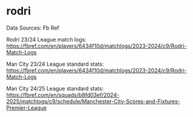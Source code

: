 # rodri

Data Sources: Fb Ref

Rodri 23/24 League match logs: https://fbref.com/en/players/6434f10d/matchlogs/2023-2024/c9/Rodri-Match-Logs

Man City 23/24 League standard stats: https://fbref.com/en/players/6434f10d/matchlogs/2023-2024/c9/Rodri-Match-Logs

Man City 24/25 League standard stats: https://fbref.com/en/squads/b8fd03ef/2024-2025/matchlogs/c9/schedule/Manchester-City-Scores-and-Fixtures-Premier-League
